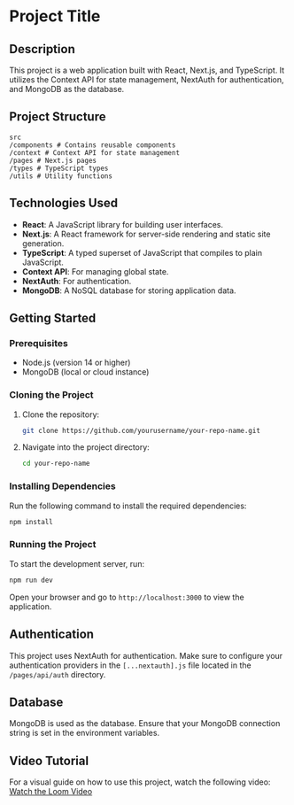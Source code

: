 # Project Title

## Description
This project is a web application built with React, Next.js, and TypeScript. It utilizes the Context API for state management, NextAuth for authentication, and MongoDB as the database.

## Project Structure

```
src
/components # Contains reusable components
/context # Context API for state management
/pages # Next.js pages
/types # TypeScript types
/utils # Utility functions
```

## Technologies Used
- **React**: A JavaScript library for building user interfaces.
- **Next.js**: A React framework for server-side rendering and static site generation.
- **TypeScript**: A typed superset of JavaScript that compiles to plain JavaScript.
- **Context API**: For managing global state.
- **NextAuth**: For authentication.
- **MongoDB**: A NoSQL database for storing application data.

## Getting Started

### Prerequisites
- Node.js (version 14 or higher)
- MongoDB (local or cloud instance)

### Cloning the Project
1. Clone the repository:
   ```bash
   git clone https://github.com/yourusername/your-repo-name.git
   ```
2. Navigate into the project directory:
   ```bash
   cd your-repo-name
   ```

### Installing Dependencies
Run the following command to install the required dependencies:
```bash
npm install
```

### Running the Project
To start the development server, run:
```bash
npm run dev
```
Open your browser and go to `http://localhost:3000` to view the application.

## Authentication
This project uses NextAuth for authentication. Make sure to configure your authentication providers in the `[...nextauth].js` file located in the `/pages/api/auth` directory.

## Database
MongoDB is used as the database. Ensure that your MongoDB connection string is set in the environment variables.

## Video Tutorial
For a visual guide on how to use this project, watch the following video:
[Watch the Loom Video](https://www.loom.com/share/59619c5e623f49e382b60fa5fb472433?sid=d9f470e5-76e8-4679-9eee-d0e28e03689e)
